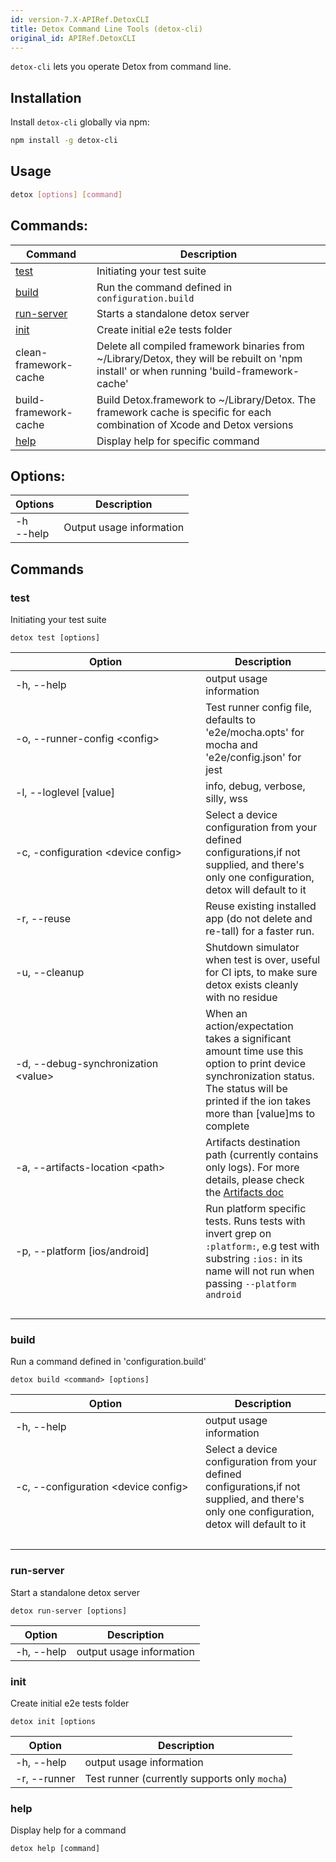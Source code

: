 ```yaml
---
id: version-7.X-APIRef.DetoxCLI
title: Detox Command Line Tools (detox-cli)
original_id: APIRef.DetoxCLI
---
```


`detox-cli` lets you operate Detox from command line.

## Installation
Install `detox-cli` globally via npm:

```sh
npm install -g detox-cli
```

## Usage
```sh
detox [options] [command]
```

## Commands:
| Command | Description |
| --- | --- |
| [test](#test)              | Initiating your test suite |
| [build](#build)            | Run the command defined in `configuration.build` |
| [run-server](#run-server)  | Starts a standalone detox server |
| [init](#init)              | Create initial e2e tests folder |
| clean-framework-cache | Delete all compiled framework binaries from ~/Library/Detox, they will be rebuilt on 'npm install' or when running 'build-framework-cache'
| build-framework-cache | Build Detox.framework to ~/Library/Detox. The framework cache is specific for each combination of Xcode and Detox versions
| [help](#help)              | Display help for specific command |

## Options:

| Options | Description |
| --- | --- |
| -h<br>--help | Output usage information |

## Commands

### test
Initiating your test suite

`detox test [options]`



| Option| Description |
| --- | --- |
| -h, --help                                    | output usage information |
| -o, --runner-config \<config\>                | Test runner config file, defaults to 'e2e/mocha.opts' for mocha and 'e2e/config.json' for jest |
| -l, --loglevel [value]                        | info, debug, verbose, silly, wss |
| -c, -configuration \<device config\>          | Select a device configuration from your defined configurations,if not supplied, and there's only one configuration, detox will default to it |
| -r, --reuse                                   | Reuse existing installed app (do not delete and re-tall) for a faster run. |
| -u, --cleanup                                 | Shutdown simulator when test is over, useful for CI ipts, to make sure detox exists cleanly with no residue |
| -d, --debug-synchronization \<value\>         | When an action/expectation takes a significant amount time use this option to print device synchronization status. The status will be printed if the ion takes more than [value]ms to complete |
| -a, --artifacts-location \<path\>             | Artifacts destination path (currently contains only logs). For more details, please check the [Artifacts doc](APIRef.Artifacts.md#artifacts) |
|-p, --platform [ios/android]		           | Run platform specific tests. Runs tests with invert grep on `:platform:`, e.g test with substring `:ios:` in its name will not run when passing `--platform android`
|&#8195;&#8195;&#8195;&#8195;&#8195;&#8195;&#8195;&#8195;&#8195;&#8195;&#8195;&#8195;&#8195;&#8195;&#8195;&#8195;&#8195;&#8195;||



### build
Run a command defined in 'configuration.build'

`detox build <command> [options]`

| Option | Description |
| --- | --- |
| -h, --help                            |  output usage information |
| -c, --configuration \<device config\> |  Select a device configuration from your defined configurations,if not supplied, and there's only one configuration, detox will default to it |
|&#8195;&#8195;&#8195;&#8195;&#8195;&#8195;&#8195;&#8195;&#8195;&#8195;&#8195;&#8195;&#8195;&#8195;&#8195;&#8195;&#8195;&#8195;||


### run-server
Start a standalone detox server

`detox run-server [options]`

| Option | Description |
| --- | --- |
| -h, --help |  output usage information |


### init
Create initial e2e tests folder

`detox init [options`

| Option | Description |
| --- | --- |
| -h, --help   |  output usage information |
| -r, --runner | Test runner (currently supports only `mocha`) |

### help
Display help for a command

`detox help [command]`

